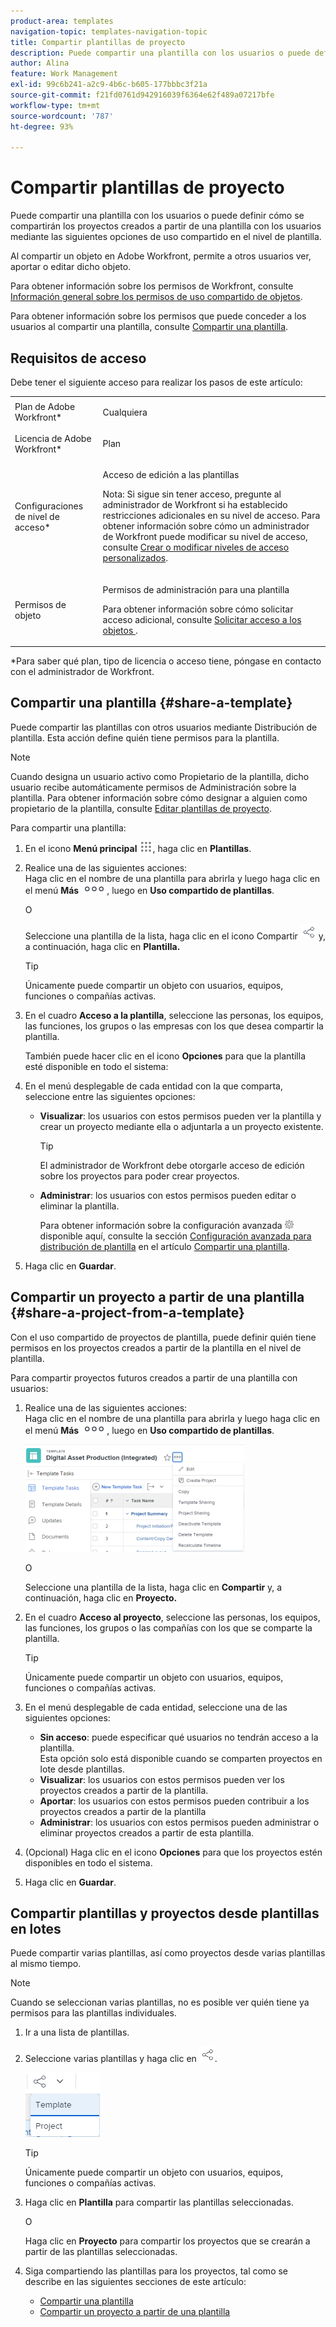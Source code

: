 ```yaml
---
product-area: templates
navigation-topic: templates-navigation-topic
title: Compartir plantillas de proyecto
description: Puede compartir una plantilla con los usuarios o puede definir cómo se compartirán los proyectos creados a partir de una plantilla con los usuarios mediante las siguientes opciones de uso compartido en el nivel de plantilla.
author: Alina
feature: Work Management
exl-id: 99c6b241-a2c9-4b6c-b605-177bbbc3f21a
source-git-commit: f21fd0761d942916039f6364e62f489a07217bfe
workflow-type: tm+mt
source-wordcount: '787'
ht-degree: 93%

---
```


# Compartir plantillas de proyecto

Puede compartir una plantilla con los usuarios o puede definir cómo se compartirán los proyectos creados a partir de una plantilla con los usuarios mediante las siguientes opciones de uso compartido en el nivel de plantilla.

Al compartir un objeto en Adobe Workfront, permite a otros usuarios ver, aportar o editar dicho objeto.

Para obtener información sobre los permisos de Workfront, consulte [Información general sobre los permisos de uso compartido de objetos](../../../workfront-basics/grant-and-request-access-to-objects/sharing-permissions-on-objects-overview.md).

Para obtener información sobre los permisos que puede conceder a los usuarios al compartir una plantilla, consulte [Compartir una plantilla](../../../workfront-basics/grant-and-request-access-to-objects/share-a-template.md).

## Requisitos de acceso

Debe tener el siguiente acceso para realizar los pasos de este artículo:

<table style="table-layout:auto"> 
 <col> 
 <col> 
 <tbody> 
  <tr> 
   <td role="rowheader">Plan de Adobe Workfront*</td> 
   <td> <p>Cualquiera </p> </td> 
  </tr> 
  <tr> 
   <td role="rowheader">Licencia de Adobe Workfront*</td> 
   <td> <p>Plan </p> </td> 
  </tr> 
  <tr> 
   <td role="rowheader">Configuraciones de nivel de acceso*</td> 
   <td> <p>Acceso de edición a las plantillas</p> <p>Nota: Si sigue sin tener acceso, pregunte al administrador de Workfront si ha establecido restricciones adicionales en su nivel de acceso. Para obtener información sobre cómo un administrador de Workfront puede modificar su nivel de acceso, consulte <a href="../../../administration-and-setup/add-users/configure-and-grant-access/create-modify-access-levels.md" class="MCXref xref">Crear o modificar niveles de acceso personalizados</a>.</p> </td> 
  </tr> 
  <tr> 
   <td role="rowheader">Permisos de objeto</td> 
   <td> <p>Permisos de administración para una plantilla</p> <p>Para obtener información sobre cómo solicitar acceso adicional, consulte <a href="../../../workfront-basics/grant-and-request-access-to-objects/request-access.md" class="MCXref xref">Solicitar acceso a los objetos </a>.</p> </td> 
  </tr> 
 </tbody> 
</table>

&#42;Para saber qué plan, tipo de licencia o acceso tiene, póngase en contacto con el administrador de Workfront.

## Compartir una plantilla {#share-a-template}

Puede compartir las plantillas con otros usuarios mediante Distribución de plantilla. Esta acción define quién tiene permisos para la plantilla.

>[!NOTE]
>
>Cuando designa un usuario activo como Propietario de la plantilla, dicho usuario recibe automáticamente permisos de Administración sobre la plantilla. Para obtener información sobre cómo designar a alguien como propietario de la plantilla, consulte [Editar plantillas de proyecto](../../../manage-work/projects/create-and-manage-templates/edit-templates.md).

Para compartir una plantilla:

1. En el icono **Menú principal** ![Icono del menú principal](assets/main-menu-icon.png), haga clic en **Plantillas**.

1. Realice una de las siguientes acciones:\
   Haga clic en el nombre de una plantilla para abrirla y luego haga clic en el menú **Más** ![Icono de más](assets/qs-more-icon-on-an-object.png), luego en **Uso compartido de plantillas**.

   O

   Seleccione una plantilla de la lista, haga clic en el icono Compartir ![](assets/share-icon.png) y, a continuación, haga clic en **Plantilla.**

   >[!TIP]
   >
   >Únicamente puede compartir un objeto con usuarios, equipos, funciones o compañías activas.

1. En el cuadro **Acceso a la plantilla**, seleccione las personas, los equipos, las funciones, los grupos o las empresas con los que desea compartir la plantilla.

   También puede hacer clic en el icono **Opciones** para que la plantilla esté disponible en todo el sistema:

1. En el menú desplegable de cada entidad con la que comparta, seleccione entre las siguientes opciones:

   * **Visualizar**: los usuarios con estos permisos pueden ver la plantilla y crear un proyecto mediante ella o adjuntarla a un proyecto existente.

     >[!TIP]
     >
     >El administrador de Workfront debe otorgarle acceso de edición sobre los proyectos para poder crear proyectos.

   * **Administrar**: los usuarios con estos permisos pueden editar o eliminar la plantilla.

     Para obtener información sobre la configuración avanzada ![](assets/gear-icon-in-access-levels.png) disponible aquí, consulte la sección [Configuración avanzada para distribución de plantilla](../../../workfront-basics/grant-and-request-access-to-objects/share-a-template.md#template-permissions) en el artículo [Compartir una plantilla](../../../workfront-basics/grant-and-request-access-to-objects/share-a-template.md).

1. Haga clic en **Guardar**.

## Compartir un proyecto a partir de una plantilla {#share-a-project-from-a-template}

Con el uso compartido de proyectos de plantilla, puede definir quién tiene permisos en los proyectos creados a partir de la plantilla en el nivel de plantilla.

Para compartir proyectos futuros creados a partir de una plantilla con usuarios:

1. Realice una de las siguientes acciones:\
   Haga clic en el nombre de una plantilla para abrirla y luego haga clic en el menú **Más** ![Icono de más](assets/qs-more-icon-on-an-object.png), luego en **Uso compartido de plantillas**.

   ![Compartir proyecto a partir de una plantilla](assets/project-sharing-on-template-nwe-2022-350x172.png)

   O

   Seleccione una plantilla de la lista, haga clic en **Compartir** y, a continuación, haga clic en **Proyecto.**

1. En el cuadro **Acceso al proyecto**, seleccione las personas, los equipos, las funciones, los grupos o las compañías con los que se comparte la plantilla.

   >[!TIP]
   >
   >Únicamente puede compartir un objeto con usuarios, equipos, funciones o compañías activas.

1. En el menú desplegable de cada entidad, seleccione una de las siguientes opciones:

   * **Sin acceso**: puede especificar qué usuarios no tendrán acceso a la plantilla.\
     Esta opción solo está disponible cuando se comparten proyectos en lote desde plantillas. 
   * **Visualizar**: los usuarios con estos permisos pueden ver los proyectos creados a partir de la plantilla.
   * **Aportar**: los usuarios con estos permisos pueden contribuir a los proyectos creados a partir de la plantilla 
   * **Administrar**: los usuarios con estos permisos pueden administrar o eliminar proyectos creados a partir de esta plantilla.

1. (Opcional) Haga clic en el icono **Opciones** para que los proyectos estén disponibles en todo el sistema.
1. Haga clic en **Guardar**.

<!--
<div data-mc-conditions="QuicksilverOrClassic.Draft mode">
<h3>Overview of project sharing from other sources</h3>
<p>You may already have been assigned access to projects from other areas of Workfront. <br>You may have been assigned access to projects from the following areas: </p>
<ul>
<li>When a project is created<br>For more information about sharing projects when the project is created, see the "Access" section in <a href="../../../manage-work/projects/manage-projects/edit-projects.md" class="MCXref xref">Edit projects</a>.</li>
<li>When your Workfront administrator sets user access levels<br>For more information about setting access levels, see <a href="../../../administration-and-setup/add-users/configure-and-grant-access/create-modify-access-levels.md" class="MCXref xref">Create or modify custom access levels</a>.</li>
<li>When using the project access template</li>
</ul>
<p>When using the Template Project Sharing feature, if a user's access to a project is View, but you set the access permissions for Template Project Sharing to Manage, the user will have Manage permission for every project created using this specific template. The user will only have View permission for the other projects they are on.</p>
</div>
-->

## Compartir plantillas y proyectos desde plantillas en lotes

Puede compartir varias plantillas, así como proyectos desde varias plantillas al mismo tiempo.

>[!NOTE]
>
>Cuando se seleccionan varias plantillas, no es posible ver quién tiene ya permisos para las plantillas individuales.

1. Ir a una lista de plantillas.
1. Seleccione varias plantillas y haga clic en ![Compartir](assets/share-icon.png).

   ![Compartir plantillas o proyectos en lotes](assets/share-templates-projects-in-bulk-link-in-toolbar-nwe-2022.png)

   >[!TIP]
   >
   >Únicamente puede compartir un objeto con usuarios, equipos, funciones o compañías activas.

1. Haga clic en **Plantilla** para compartir las plantillas seleccionadas.

   O

   Haga clic en **Proyecto** para compartir los proyectos que se crearán a partir de las plantillas seleccionadas.

1. Siga compartiendo las plantillas para los proyectos, tal como se describe en las siguientes secciones de este artículo:

   * [Compartir una plantilla](#share-a-template)
   * [Compartir un proyecto a partir de una plantilla](#share-a-project-from-a-template)
